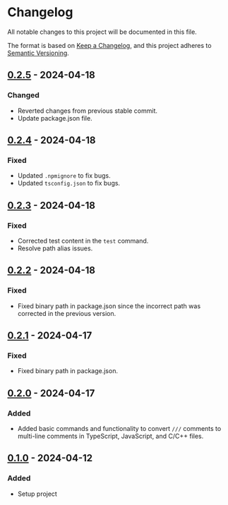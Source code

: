 # Changelog
All notable changes to this project will be documented in this file.

The format is based on [Keep a Changelog](https://keepachangelog.com/en/1.0.0/),
and this project adheres to [Semantic Versioning](https://semver.org/spec/v2.0.0.html).

## [0.2.5] - 2024-04-18
### Changed
- Reverted changes from previous stable commit.
- Update package.json file.

## [0.2.4] - 2024-04-18
### Fixed
- Updated `.npmignore` to fix bugs.
- Updated `tsconfig.json` to fix bugs.

## [0.2.3] - 2024-04-18
### Fixed
- Corrected test content in the `test` command.
- Resolve path alias issues.

## [0.2.2] - 2024-04-18
### Fixed
- Fixed binary path in package.json since the incorrect path was corrected in the previous version.

## [0.2.1] - 2024-04-17
### Fixed
- Fixed binary path in package.json.

## [0.2.0] - 2024-04-17
### Added
- Added basic commands and functionality to convert `///` comments to multi-line comments in TypeScript, JavaScript, and C/C++ files.

## [0.1.0] - 2024-04-12
### Added
- Setup project

[0.2.5]: https://github.com/jaronfort/comment-magic.git/compare/v0.2.4...v0.2.5
[0.2.4]: https://github.com/jaronfort/comment-magic.git/compare/v0.2.3...v0.2.4
[0.2.3]: https://github.com/jaronfort/comment-magic.git/compare/v0.2.2...v0.2.3
[0.2.2]: https://github.com/jaronfort/comment-magic.git/compare/v0.2.1...v0.2.2
[0.2.1]: https://github.com/jaronfort/comment-magic.git/compare/v0.2.0...v0.2.1
[0.2.0]: https://github.com/jaronfort/comment-magic.git/compare/v0.1.0...v0.2.0
[0.1.0]: https://github.com/jaronfort/comment-magic.git/releases/tag/v0.1.0

